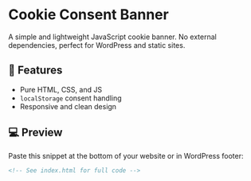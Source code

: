 # Cookie Consent Banner

A simple and lightweight JavaScript cookie banner. No external dependencies, perfect for WordPress and static sites.

## 🔧 Features

- Pure HTML, CSS, and JS
- `localStorage` consent handling
- Responsive and clean design

## 💻 Preview

Paste this snippet at the bottom of your website or in WordPress footer:

```html
<!-- See index.html for full code -->
